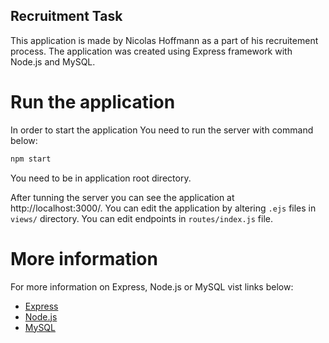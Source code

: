 ## Recruitment Task

This application is made by Nicolas Hoffmann as a part of his recruitement process. The application was created using Express framework with Node.js and MySQL.

# Run the application

In order to start the application You need to run the server with command below:

```bash
npm start
```

You need to be in application root directory.

After tunning the server you can see the application at http://localhost:3000/.
You can edit the application by altering `.ejs` files in `views/` directory. You can edit endpoints in `routes/index.js` file.

# More information

For more information on Express, Node.js or MySQL vist links below:

- [Express](https://expressjs.com)
- [Node.js](https://nodejs.org/en/)
- [MySQL](https://www.mysql.com)
